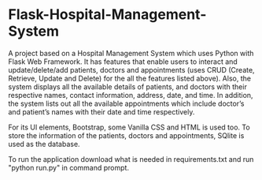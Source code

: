 # Flask-Hospital-Management-System
  A project based on a Hospital Management System which uses Python with Flask Web Framework. It has features that enable users to interact and update/delete/add patients, doctors and appointments (uses CRUD (Create, Retrieve, Update and Delete) for the all the features listed above). Also, the system displays all the available details of patients, and doctors with their respective names, contact information, address, date, and time. In addition, the system lists out all the available appointments which include doctor’s and patient’s names with their date and time respectively. 
  

  
For its UI elements, Bootstrap, some Vanilla CSS and HTML is used too. To store the information of the patients, doctors and appointments, SQlite is used as the database. 

To run the application download what is needed in requirements.txt and run "python run.py" in command prompt.
